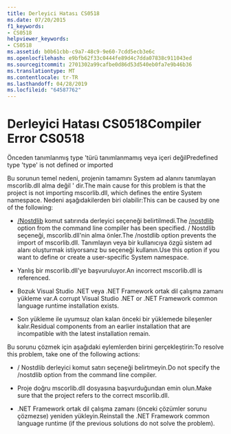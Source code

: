 ```yaml
---
title: Derleyici Hatası CS0518
ms.date: 07/20/2015
f1_keywords:
- CS0518
helpviewer_keywords:
- CS0518
ms.assetid: b0b61cbb-c9a7-48c9-9e60-7cdd5ecb3e6c
ms.openlocfilehash: e9bfb62f33c0444fe89d4c7dda07838c911043ed
ms.sourcegitcommit: 2701302a99cafbe0d86d53d540eb0fa7e9b46b36
ms.translationtype: MT
ms.contentlocale: tr-TR
ms.lasthandoff: 04/28/2019
ms.locfileid: "64587762"
---
```

# <a name="compiler-error-cs0518"></a><span data-ttu-id="f0184-102">Derleyici Hatası CS0518</span><span class="sxs-lookup"><span data-stu-id="f0184-102">Compiler Error CS0518</span></span>
<span data-ttu-id="f0184-103">Önceden tanımlanmış type 'türü tanımlanmamış veya içeri değil</span><span class="sxs-lookup"><span data-stu-id="f0184-103">Predefined type 'type' is not defined or imported</span></span>  
  
 <span data-ttu-id="f0184-104">Bu sorunun temel nedeni, projenin tamamını System ad alanını tanımlayan mscorlib.dll alma değil ' dir.</span><span class="sxs-lookup"><span data-stu-id="f0184-104">The main cause for this problem is that the project is not importing mscorlib.dll, which defines the entire System namespace.</span></span> <span data-ttu-id="f0184-105">Nedeni aşağıdakilerden biri olabilir:</span><span class="sxs-lookup"><span data-stu-id="f0184-105">This can be caused by one of the following:</span></span>  
  
- <span data-ttu-id="f0184-106">[/Nostdlib](../../../csharp/language-reference/compiler-options/nostdlib-compiler-option.md) komut satırında derleyici seçeneği belirtilmedi.</span><span class="sxs-lookup"><span data-stu-id="f0184-106">The [/nostdlib](../../../csharp/language-reference/compiler-options/nostdlib-compiler-option.md) option from the command line compiler has been specified.</span></span> <span data-ttu-id="f0184-107">/ Nostdlib seçeneği, mscorlib.dll'nin alma önler.</span><span class="sxs-lookup"><span data-stu-id="f0184-107">The /nostdlib option prevents the import of mscorlib.dll.</span></span> <span data-ttu-id="f0184-108">Tanımlayın veya bir kullanıcıya özgü sistem ad alanı oluşturmak istiyorsanız bu seçeneği kullanın.</span><span class="sxs-lookup"><span data-stu-id="f0184-108">Use this option if you want to define or create a user-specific System namespace.</span></span>  
  
- <span data-ttu-id="f0184-109">Yanlış bir mscorlib.dll'ye başvuruluyor.</span><span class="sxs-lookup"><span data-stu-id="f0184-109">An incorrect mscorlib.dll is referenced.</span></span>  
  
- <span data-ttu-id="f0184-110">Bozuk Visual Studio .NET veya .NET Framework ortak dil çalışma zamanı yükleme var.</span><span class="sxs-lookup"><span data-stu-id="f0184-110">A corrupt Visual Studio .NET or .NET Framework common language runtime installation exists.</span></span>  
  
- <span data-ttu-id="f0184-111">Son yükleme ile uyumsuz olan kalan önceki bir yüklemede bileşenler kalır.</span><span class="sxs-lookup"><span data-stu-id="f0184-111">Residual components from an earlier installation that are incompatible with the latest installation remain.</span></span>  
  
 <span data-ttu-id="f0184-112">Bu sorunu çözmek için aşağıdaki eylemlerden birini gerçekleştirin:</span><span class="sxs-lookup"><span data-stu-id="f0184-112">To resolve this problem, take one of the following actions:</span></span>  
  
- <span data-ttu-id="f0184-113">/ Nostdlib derleyici komut satırı seçeneği belirtmeyin.</span><span class="sxs-lookup"><span data-stu-id="f0184-113">Do not specify the /nostdlib option from the command line compiler.</span></span>  
  
- <span data-ttu-id="f0184-114">Proje doğru mscorlib.dll dosyasına başvurduğundan emin olun.</span><span class="sxs-lookup"><span data-stu-id="f0184-114">Make sure that the project refers to the correct mscorlib.dll.</span></span>  
  
- <span data-ttu-id="f0184-115">.NET Framework ortak dil çalışma zamanı (önceki çözümler sorunu çözmezse) yeniden yükleyin.</span><span class="sxs-lookup"><span data-stu-id="f0184-115">Reinstall the .NET Framework common language runtime (if the previous solutions do not solve the problem).</span></span>
